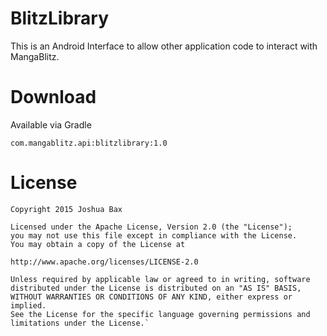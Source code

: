 # BlitzLibrary

This is an Android Interface to allow other application code to interact with MangaBlitz.

Download
=======

Available via Gradle

    com.mangablitz.api:blitzlibrary:1.0

License
=======
    Copyright 2015 Joshua Bax

    Licensed under the Apache License, Version 2.0 (the "License");
    you may not use this file except in compliance with the License.
    You may obtain a copy of the License at

    http://www.apache.org/licenses/LICENSE-2.0

    Unless required by applicable law or agreed to in writing, software
    distributed under the License is distributed on an "AS IS" BASIS,
    WITHOUT WARRANTIES OR CONDITIONS OF ANY KIND, either express or implied.
    See the License for the specific language governing permissions and
    limitations under the License.`
